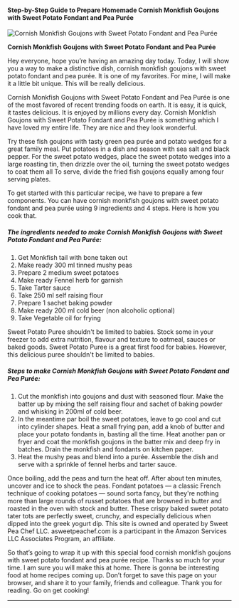            

#### Step-by-Step Guide to Prepare Homemade Cornish Monkfish Goujons with Sweet Potato Fondant and Pea Purée

![Cornish Monkfish Goujons with Sweet Potato Fondant and Pea Purée](https://img-global.cpcdn.com/recipes/620b24eead96ab43/751x532cq70/cornish-monkfish-goujons-with-sweet-potato-fondant-and-pea-puree-recipe-main-photo.jpg)

**Cornish Monkfish Goujons with Sweet Potato Fondant and Pea Purée**

Hey everyone, hope you’re having an amazing day today. Today, I will show you a way to make a distinctive dish, cornish monkfish goujons with sweet potato fondant and pea purée. It is one of my favorites. For mine, I will make it a little bit unique. This will be really delicious.

Cornish Monkfish Goujons with Sweet Potato Fondant and Pea Purée is one of the most favored of recent trending foods on earth. It is easy, it is quick, it tastes delicious. It is enjoyed by millions every day. Cornish Monkfish Goujons with Sweet Potato Fondant and Pea Purée is something which I have loved my entire life. They are nice and they look wonderful.

Try these fish goujons with tasty green pea purée and potato wedges for a great family meal. Put potatoes in a dish and season with sea salt and black pepper. For the sweet potato wedges, place the sweet potato wedges into a large roasting tin, then drizzle over the oil, turning the sweet potato wedges to coat them all To serve, divide the fried fish goujons equally among four serving plates.

To get started with this particular recipe, we have to prepare a few components. You can have cornish monkfish goujons with sweet potato fondant and pea purée using 9 ingredients and 4 steps. Here is how you cook that.

##### The ingredients needed to make Cornish Monkfish Goujons with Sweet Potato Fondant and Pea Purée:

1.  Get Monkfish tail with bone taken out
2.  Make ready 300 ml tinned mushy peas
3.  Prepare 2 medium sweet potatoes
4.  Make ready Fennel herb for garnish
5.  Take Tarter sauce
6.  Take 250 ml self raising flour
7.  Prepare 1 sachet baking powder
8.  Make ready 200 ml cold beer (non alcoholic optional)
9.  Take Vegetable oil for frying

Sweet Potato Puree shouldn't be limited to babies. Stock some in your freezer to add extra nutrition, flavour and texture to oatmeal, sauces or baked goods. Sweet Potato Puree is a great first food for babies. However, this delicious puree shouldn't be limited to babies.

##### Steps to make Cornish Monkfish Goujons with Sweet Potato Fondant and Pea Purée:

1.  Cut the monkfish into goujons and dust with seasoned flour. Make the batter up by mixing the self raising flour and sachet of baking powder and whisking in 200ml of cold beer.
2.  In the meantime par boil the sweet potatoes, leave to go cool and cut into cylinder shapes. Heat a small frying pan, add a knob of butter and place your potato fondants in, basting all the time. Heat another pan or fryer and coat the monkfish goujons in the batter mix and deep fry in batches. Drain the monkfish and fondants on kitchen paper.
3.  Heat the mushy peas and blend into a purée. Assemble the dish and serve with a sprinkle of fennel herbs and tarter sauce.

Once boiling, add the peas and turn the heat off. After about ten minutes, uncover and ice to shock the peas. Fondant potatoes — a classic French technique of cooking potatoes — sound sorta fancy, but they're nothing more than large rounds of russet potatoes that are browned in butter and roasted in the oven with stock and butter. These crispy baked sweet potato tater tots are perfectly sweet, crunchy, and especially delicious when dipped into the greek yogurt dip. This site is owned and operated by Sweet Pea Chef LLC. asweetpeachef.com is a participant in the Amazon Services LLC Associates Program, an affiliate.

So that’s going to wrap it up with this special food cornish monkfish goujons with sweet potato fondant and pea purée recipe. Thanks so much for your time. I am sure you will make this at home. There is gonna be interesting food at home recipes coming up. Don’t forget to save this page on your browser, and share it to your family, friends and colleague. Thank you for reading. Go on get cooking!

* * *
